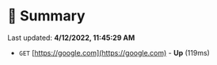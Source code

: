 # 📖 Summary
Last updated: **4/12/2022, 11:45:29 AM**

- `GET` [https://google.com](https://google.com) - **Up** (119ms)
